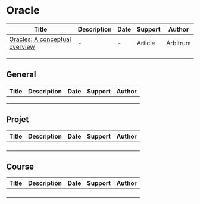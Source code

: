 # Oracle

| Title                                                        | Description | Date | Support | Author   |
| ------------------------------------------------------------ | ----------- | ---- | ------- | -------- |
| [Oracles: A conceptual overview](https://docs.arbitrum.io/for-devs/concepts/oracles) | -           | -    | Article | Arbitrum |
|                                                              |             |      |         |          |
|                                                              |             |      |         |          |
|                                                              |             |      |         |          |

## General

| Title | Description | Date | Support | Author |
| ----- | ----------- | ---- | ------- | ------ |
|       |             |      |         |        |
|       |             |      |         |        |
|       |             |      |         |        |

## Projet

| Title | Description | Date | Support | Author |
| ----- | ----------- | ---- | ------- | ------ |
|       |             |      |         |        |
|       |             |      |         |        |
|       |             |      |         |        |
|       |             |      |         |        |

## Course

| Title | Description | Date | Support | Author |
| ----- | ----------- | ---- | ------- | ------ |
|       |             |      |         |        |
|       |             |      |         |        |
|       |             |      |         |        |
|       |             |      |         |        |

